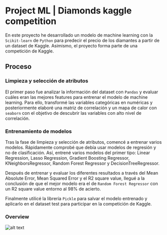 # Project ML | Diamonds kaggle competition

En este proyecto he desarrollado un modelo de machine learning con la `Scikit-learn` de `Python` para predecir el precio de los diamantes a partir de un dataset de Kaggle. Asimismo, el proyecto forma parte de una competición de Kaggle.

## Proceso

### Limpieza y selección de atributos
El primer paso fue analizar la información del dataset con `Pandas` y evaluar cuáles eran las mejores features para entrenar el modelo de machine learning. Para ello, transformé las variables categóricas en numéricas y posteriormente elaboré una matriz de correlación y un mapa de calor con `seaborn` con el objetivo de descubrir las variables con alto nivel de correlación.  

### Entrenamiento de modelos
Tras la fase de limpieza y selección de atributos, comencé a entrenar varios modelos. Rápidamente comprobé que debía usar modelos de regresión y no de clasificación. Así, entrené varios modelos del primer tipo: Linear Regression, Lasso Regression, Gradient Boosting Regressor, KNeighborsRegressor, Random Forest Regressor y DecisionTreeRegressor. 

Después de entrenar y evaluar los diferentes resultados a través del Mean Absolute Error, Mean Squared Error y el R2 square value, llegué a la conclusión de que el mejor modelo era el de `Random Forest Regressor` con un R2 square value entorno al 98% de acierto.

Finalmente utilicé la librería `Pickle` para salvar el modelo entrenado y aplicarlo en el dataset test para participar en la competición de Kaggle.

### Overview

![alt text](https://raw.githubusercontent.com/username/projectname/branch/path/to/img.png)